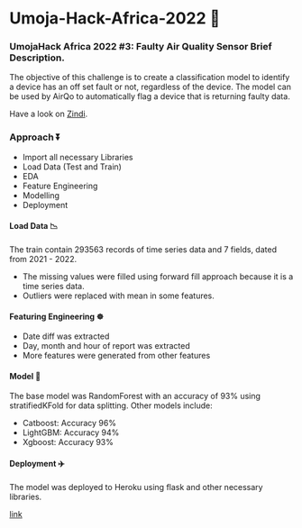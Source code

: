 # Umoja-Hack-Africa-2022 🥇

### UmojaHack Africa 2022 #3: Faulty Air Quality Sensor Brief Description.

The objective of this challenge is to create a classification model to identify a device has an off set fault or not, regardless of the device. The model can be used by AirQo to automatically flag a device that is returning faulty data. 

Have a look on [Zindi](https://zindi.africa/competitions/umojahack-africa-2022-beginner-challenge).

### Approach ⏬
* Import all necessary Libraries
* Load Data (Test and Train)
* EDA
* Feature Engineering
* Modelling
* Deployment

#### Load Data 📉
The train contain 293563 records of time series data and 7 fields, dated from 2021 - 2022.

* The missing values were filled using forward fill approach because it is a time series data.
* Outliers were replaced with mean in some features.

#### Featuring Engineering ☸️
* Date diff was extracted
* Day, month and hour of report was extracted
* More features were generated from other features

#### Model 🚀
The base model was RandomForest with an accuracy of 93% using stratifiedKFold for data splitting. Other models include:
* Catboost: Accuracy 96%
* LightGBM: Accuracy 94%
* Xgboost: Accuracy 93%

#### Deployment ✈️
The model was deployed to Heroku using flask and other necessary libraries.

[link]()
